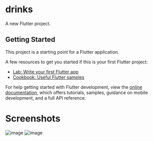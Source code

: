 # drinks

A new Flutter project.

## Getting Started

This project is a starting point for a Flutter application.

A few resources to get you started if this is your first Flutter project:

- [Lab: Write your first Flutter app](https://docs.flutter.dev/get-started/codelab)
- [Cookbook: Useful Flutter samples](https://docs.flutter.dev/cookbook)

For help getting started with Flutter development, view the
[online documentation](https://docs.flutter.dev/), which offers tutorials,
samples, guidance on mobile development, and a full API reference.

# Screenshots
![image](https://user-images.githubusercontent.com/59787018/190869384-45006643-647c-4d5c-a8f5-a7723adebede.png)
![image](https://user-images.githubusercontent.com/59787018/190869413-6aafdc41-5dd5-4bca-88d1-8b29553df4e5.png)
